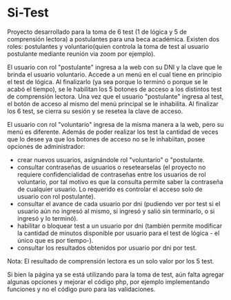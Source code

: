# Si-Test
Proyecto desarrollado para la toma de 6 test (1 de lógica y 5 de comprensión lectora) a postulantes para una beca académica.
Existen dos roles: postulantes y voluntario(quien controla la toma de test al usuario postulante mediante reunión via zoom por ejemplo).

El usuario con rol "postulante" ingresa a la web con su DNI y la clave que le brinda el usuario voluntario. Accede a un menú en el cual tiene en principio el test de lógica. Al finalizarlo (ya sea porque lo terminó o porque se le
acabó el tiempo), se le habilitan los 5 botones de acceso a los distintos test de comprensión lectora.
Una vez que el usuario "postulante" ingresa al test, el botón de acceso al mismo del menú principal se le inhabilita.
Al finalizar los 6 test, se cierra su sesión y se resetea la clave de acceso.

El usuario con rol "voluntario" ingresa de la misma manera a la web, pero su menú es diferente. Además de poder realizar los test la cantidad de veces que lo desee ya que los botones de acceso no se le inhabiitan,
posee opciones de administrador:
- crear nuevos usuarios, asignándole rol "voluntario" o "postulante.
- consultar contraseñas de usuarios o resetearselas (el proyecto no requiere confidencialidad de contraseñas entre los usuarios de rol voluntario, por tal motivo es que la consulta permite saber la contraseña de cualquier usuario. Lo requerido es controlar el acceso solo de usuario con rol postulante).
- consultar el avance de cada usuario por dni (pudiendo ver por test si el usuario aún no ingresó al mismo, si ingresó y salió sin terminarlo, o si ingresó y lo terminó).
- habilitar o bloquear test a un usuario por dni (también permite modificar la cantidad de minutos disponible por usuario para el test de lógica - el único que es por tiempo-).
- consultar los resultados obtenidos por usuario por dni por test.

Nota: El resultado de comprensión lectora es un solo valor por los 5 test.

Si bien la página ya se está utilizando para la toma de test, aún falta agregar algunas opciones y mejorar el código php, por ejemplo implementando funciones y no el código puro para las validaciones.
